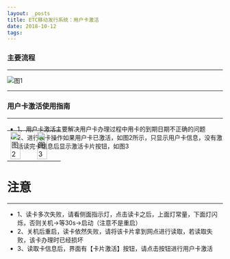```yaml
---
layout: _posts
title: ETC移动发行系统：用户卡激活
date: 2018-10-12
tags:
---
```


### 主要流程
- - - - - - - - - - - - - - - - - - - - - - - - - - - - - - - - - - - - - - - -

![图1](/pub-images/cardactivationflow.png)
- - - - - - - -
### 用户卡激活使用指南
- - - - - - - -
* 1、用户卡激活主要解决用户卡办理过程中用卡的到期日期不正确的问题
* 2、进行读卡操作如果用户卡已激活，如图2所示，只显示用户卡信息，没有激活读完卡信息后显示激活卡片按钮，如图3
 <table style = "margin-top:-60px"> 
      <tr>
          <td><img src="/pub-images/cardactivation2.jpg" width="70%" alt="图2"/></td>
          <td><img src="/pub-images/cardactivation3.jpg" width="70%" alt="图3"/></td>
      </tr>
  </table>

# 注意
- - - - - - - -
* 1、读卡多次失败，请看侧面指示灯，点击读卡之后，上面灯常量，下面灯闪烁，否则关机->等30s->启动（注意不是重启）
* 2、关机后重启，读卡依然失败，请将该卡片拿到网点进行读取，若读取失败，该卡办理时已经损坏
* 3、读取卡信息后，界面有【卡片激活】按钮，请点击按钮进行用户卡激活
